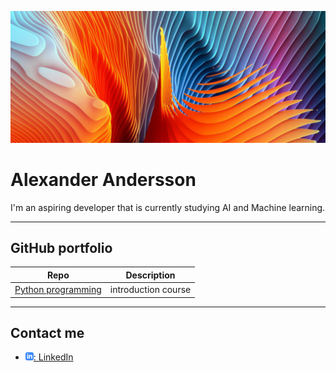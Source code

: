 ![Header image](assets/thead.jpg)


# Alexander Andersson

I'm an aspiring developer that is currently studying AI and Machine learning.


---

## GitHub portfolio

| Repo                           | Description                        |
| ------------------------------ | ---------------------------------- |
| [Python programming][pytprog]  | introduction course                |


<!-- | [Programmering 1][prog1]           | first programming course (gymnasiet)   | -->

[pytprog]: https://github.com/Rufshod/Python-Alexander-Andersson.git
 

---

## Contact me

- [![linkedIn icon](assets/linkedIn-icon.png): LinkedIn][linkedin]

[linkedin]: https://www.linkedin.com/in/alexander-andersson-590b4a249/
